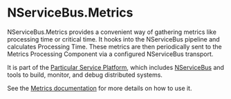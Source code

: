 # NServiceBus.Metrics

NServiceBus.Metrics provides a convenient way of gathering metrics like processing time or critical time. It hooks into the NServiceBus pipeline and calculates Processing Time. These metrics are then periodically sent to the Metrics Processing Component via a configured NServiceBus transport.

It is part of the [Particular Service Platform](https://particular.net/service-platform), which includes [NServiceBus](https://particular.net/nservicebus) and tools to build, monitor, and debug distributed systems.

See the [Metrics documentation](https://docs.particular.net/monitoring/metrics/) for more details on how to use it.
